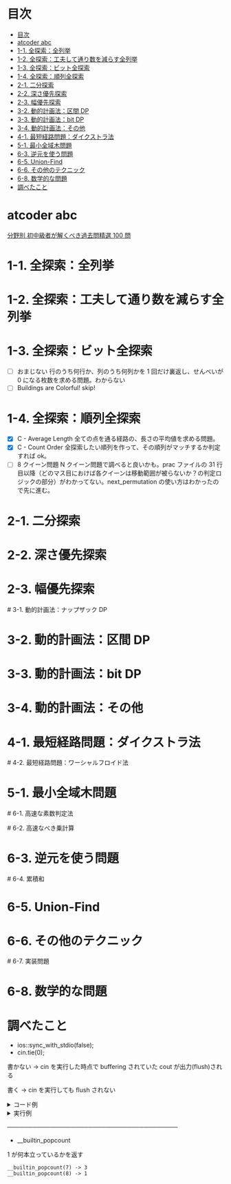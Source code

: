 # 目次

- [目次](#目次)
- [atcoder abc](#atcoder-abc)
- [1-1. 全探索：全列挙](#1-1-全探索全列挙)
- [1-2. 全探索：工夫して通り数を減らす全列挙](#1-2-全探索工夫して通り数を減らす全列挙)
- [1-3. 全探索：ビット全探索](#1-3-全探索ビット全探索)
- [1-4. 全探索：順列全探索](#1-4-全探索順列全探索)
- [2-1. 二分探索](#2-1-二分探索)
- [2-2. 深さ優先探索](#2-2-深さ優先探索)
- [2-3. 幅優先探索](#2-3-幅優先探索)
- [3-2. 動的計画法：区間 DP](#3-2-動的計画法区間-dp)
- [3-3. 動的計画法：bit DP](#3-3-動的計画法bit-dp)
- [3-4. 動的計画法：その他](#3-4-動的計画法その他)
- [4-1. 最短経路問題：ダイクストラ法](#4-1-最短経路問題ダイクストラ法)
- [5-1. 最小全域木問題](#5-1-最小全域木問題)
- [6-3. 逆元を使う問題](#6-3-逆元を使う問題)
- [6-5. Union-Find](#6-5-union-find)
- [6-6. その他のテクニック](#6-6-その他のテクニック)
- [6-8. 数学的な問題](#6-8-数学的な問題)
- [調べたこと](#調べたこと)

# atcoder abc

[分野別 初中級者が解くべき過去問精選 100 問](https://qiita.com/e869120/items/eb50fdaece12be418faa#2-3-%E5%88%86%E9%87%8E%E5%88%A5%E5%88%9D%E4%B8%AD%E7%B4%9A%E8%80%85%E3%81%8C%E8%A7%A3%E3%81%8F%E3%81%B9%E3%81%8D%E9%81%8E%E5%8E%BB%E5%95%8F%E7%B2%BE%E9%81%B8-100-%E5%95%8F)

# 1-1. 全探索：全列挙

# 1-2. 全探索：工夫して通り数を減らす全列挙

# 1-3. 全探索：ビット全探索

- [ ] おまじない
      行のうち何行か、列のうち何列かを 1 回だけ裏返し、せんべいが 0 になる枚数を求める問題。わからない
- [ ] Buildings are Colorful!
      skip!

# 1-4. 全探索：順列全探索

- [x] C - Average Length
      全ての点を通る経路の、長さの平均値を求める問題。
- [x] C - Count Order
      全探索したい順列を作って、その順列がマッチするか判定すれば ok。
- [ ] 8 クイーン問題
      N クイーン問題で調べると良いかも。prac ファイルの 31 行目以降（どのマス目におけば各クイーンは移動範囲が被らないか？の判定ロジックの部分）がわかってない。next_permutation の使い方はわかったので先に進む。

# 2-1. 二分探索

# 2-2. 深さ優先探索

# 2-3. 幅優先探索

# 3-1. 動的計画法：ナップザック DP

# 3-2. 動的計画法：区間 DP

# 3-3. 動的計画法：bit DP

# 3-4. 動的計画法：その他

# 4-1. 最短経路問題：ダイクストラ法

# 4-2. 最短経路問題：ワーシャルフロイド法

# 5-1. 最小全域木問題

# 6-1. 高速な素数判定法

# 6-2. 高速なべき乗計算

# 6-3. 逆元を使う問題

# 6-4. 累積和

# 6-5. Union-Find

# 6-6. その他のテクニック

# 6-7. 実装問題

# 6-8. 数学的な問題

# 調べたこと

- ios::sync_with_stdio(false);
- cin.tie(0);

書かない -> cin を実行した時点で buffering されていた cout が出力(flush)される

書く -> cin を実行しても flush されない

<details>
<summary>コード例</summary>

    int main(void)
    {
    std::ios::sync_with_stdio(false);
    std::cin.tie(0);

        int n;
        for(int rep = 0; rep < 3; ++rep) {
            std::cout << "Input number: ";
            std::cin >> n;
            std::cout << n << " is given." << std::endl;
        }

        return 0;

    }

</details>

<details>
<summary>実行例</summary>

    100
    Input number: 100 is given.
    200
    Input number: 200 is given.
    300
    Input number: 300 is given.

</details>

────────────────────────────────────────

- \_\_builtin_popcount

1 が何本立っているかを返す

```
__builtin_popcount(7) -> 3
__builtin_popcount(8) -> 1

```
